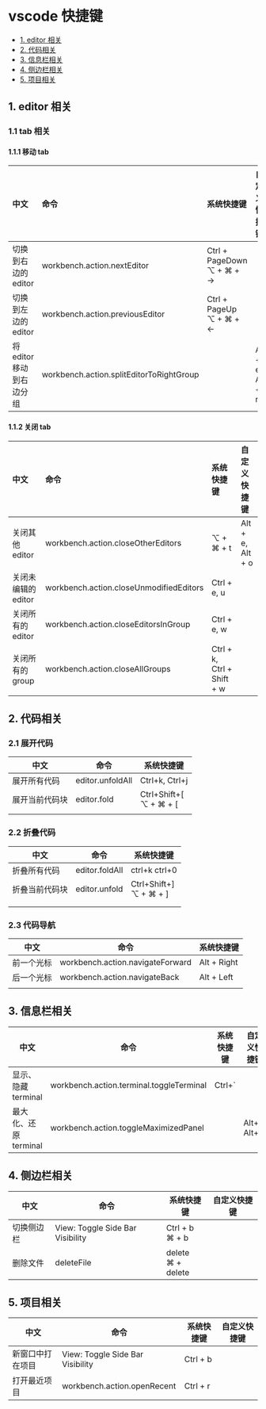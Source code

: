 # vscode 快捷键

- [1. editor 相关](#1-editor-相关)
- [2. 代码相关](#2-代码相关)
- [3. 信息栏相关](#3-信息栏相关)
- [4. 侧边栏相关](#4-侧边栏相关)
- [5. 项目相关](#5-项目相关)

## 1. editor 相关

### 1.1 tab 相关

#### 1.1.1 移动 tab

| 中文                     | 命令                                     | 系统快捷键                       | 自定义快捷键     |
| :----------------------- | :--------------------------------------- | :------------------------------- | :--------------- |
| 切换到右边的 editor      | workbench.action.nextEditor              | Ctrl + PageDown <br /> ⌥ + ⌘ + → |                  |
| 切换到左边的 editor      | workbench.action.previousEditor          | Ctrl + PageUp <br /> ⌥ + ⌘ + ←   |                  |
| 将 editor 移动到右边分组 | workbench.action.splitEditorToRightGroup |                                  | Alt + e, Alt + r |

#### 1.1.2 关闭 tab

| 中文                | 命令                                    | 系统快捷键                 | 自定义快捷键     |
| :------------------ | :-------------------------------------- | :------------------------- | :--------------- |
| 关闭其他 editor     | workbench.action.closeOtherEditors      | ⌥ + ⌘ + t                  | Alt + e, Alt + o |
| 关闭未编辑的 editor | workbench.action.closeUnmodifiedEditors | Ctrl + e, u                |                  |
| 关闭所有的 editor   | workbench.action.closeEditorsInGroup    | Ctrl + e, w                |                  |
| 关闭所有的 group    | workbench.action.closeAllGroups         | Ctrl + k, Ctrl + Shift + w |                  |

## 2. 代码相关

### 2.1 展开代码

| 中文           | 命令             | 系统快捷键                    |
| -------------- | ---------------- | ----------------------------- |
| 展开所有代码   | editor.unfoldAll | Ctrl+k, Ctrl+j                |
| 展开当前代码块 | editor.fold      | Ctrl+Shift+[ <br /> ⌥ + ⌘ + [ |
|                |                  |

### 2.2 折叠代码

| 中文           | 命令           | 系统快捷键                    |
| -------------- | -------------- | ----------------------------- |
| 折叠所有代码   | editor.foldAll | ctrl+k ctrl+0                 |
| 折叠当前代码块 | editor.unfold  | Ctrl+Shift+] <br /> ⌥ + ⌘ + ] |
|                |                |
|                |                |

### 2.3 代码导航

| 中文       | 命令                             | 系统快捷键  |
| ---------- | -------------------------------- | ----------- |
| 前一个光标 | workbench.action.navigateForward | Alt + Right |
| 后一个光标 | workbench.action.navigateBack    | Alt + Left  |
|            |                                  |

## 3. 信息栏相关

| 中文                  | 命令                                     | 系统快捷键 | 自定义快捷键 |
| --------------------- | ---------------------------------------- | ---------- | ------------ |
| 显示、隐藏 terminal   | workbench.action.terminal.toggleTerminal | Ctrl+\`    |              |
| 最大化、还原 terminal | workbench.action.toggleMaximizedPanel    |            | Alt+`, Alt+m |

## 4. 侧边栏相关

| 中文       | 命令                             | 系统快捷键              | 自定义快捷键 |
| ---------- | -------------------------------- | ----------------------- | ------------ |
| 切换侧边栏 | View: Toggle Side Bar Visibility | Ctrl + b <br /> ⌘ + b   |              |
| 删除文件   | deleteFile                       | delete <br/> ⌘ + delete |              |

## 5. 项目相关

| 中文             | 命令                             | 系统快捷键 | 自定义快捷键 |
| ---------------- | -------------------------------- | ---------- | ------------ |
| 新窗口中打在项目 | View: Toggle Side Bar Visibility | Ctrl + b   |              |
| 打开最近项目     | workbench.action.openRecent      | Ctrl + r   |              |
